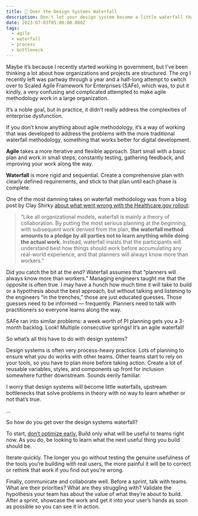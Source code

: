 ```yaml
---
title: 🌊 Over the Design Systems Waterfall
description: Don't let your design system become a little waterfall that solves problems only in theory.
date: 2023-07-03T05:00:00.000Z
tags:
  - agile
  - waterfall
  - process
  - bottleneck
---
```

Maybe it’s because I recently started working in government, but I’ve been thinking a lot about how organizations and projects are structured. The org I recently left was partway through a year and a half-long attempt to switch over to Scaled Agile Framework for Enterprises (SAFe), which was, to put it kindly, a very confusing and complicated attempted to make agile methodology work in a large organization.

It’s a noble goal, but in practice, it didn’t really address the complexities of enterprise dysfunction.

If you don’t know anything about agile methodology, it’s a way of working that was developed to address the problems with the more traditional waterfall methodology, something that works better for digital development. 

**Agile** takes a more iterative and flexible approach. Start small with a basic plan and work in small steps, constantly testing, gathering feedback, and improving your work along the way. 

**Waterfall** is more rigid and sequential. Create a comprehensive plan with clearly defined requirements, and stick to that plan until each phase is complete.

One of the most damning takes on waterfall methodology was from a blog post by Clay Shirky [about what went wrong with the Healthcare.gov rollout](https://web.archive.org/web/20131128035809/http://www.shirky.com/weblog/2013/11/healthcare-gov-and-the-gulf-between-planning-and-reality/):

> “Like all organizational models, waterfall is mainly a theory of collaboration. By putting the most serious planning at the beginning, with subsequent work derived from the plan, **the waterfall method amounts to a pledge by all parties not to learn anything while doing the actual work.** Instead, waterfall insists that the participants will understand best how things should work before accumulating any real-world experience, and that planners will always know more than workers.”
> 

Did you catch the bit at the end? Waterfall assumes that “planners will always know more than workers.” Managing engineers taught me that the opposite is often true. I may have a hunch how much time it will take to build or a hypothesis about the best approach, but without talking and listening to the engineers “in the trenches,” those are just educated guesses. Those guesses need to be informed — frequently. Planners need to talk with practitioners so everyone learns along the way.

SAFe ran into similar problems: a week worth of PI planning gets you a 3-month backlog. Look! Multiple consecutive springs! It’s an agile waterfall!

So what’s all this have to do with design systems?

Design systems is often very process-heavy practice. Lots of planning to ensure what you do works with other teams. Other teams start to rely on your tools, so you have to plan more before taking action. Create a lot of reusable variables, styles, and components up front for inclusion somewhere further downstream. Sounds eerily familiar.

I worry that design systems will become little waterfalls, upstream bottlenecks that solve problems in theory with no way to learn whether or not that’s true.

…

So how do you get over the design systems waterfall?

To start, [don’t optimize early.](https://practicaldesignsystems.com/daily/beware-premature-optimization/) Build only what will be useful to teams right now. As you do, be looking to learn what the next useful thing you build should be.

Iterate quickly. The longer you go without testing the genuine usefulness of the tools you’re building with real users, the more painful it will be to correct or rethink that work if you find out you’re wrong.

Finally, communicate and collaborate well. Before a sprint, talk with teams. What are their priorities? What are they struggling with? Validate the hypothesis your team has about the value of what they’re about to build. After a sprint, showcase the work and get it into your user’s hands as soon as possible so you can see it in action.